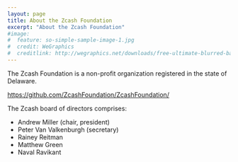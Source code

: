 ```yaml
---
layout: page
title: About the Zcash Foundation
excerpt: "About the Zcash Foundation"
#image:
#  feature: so-simple-sample-image-1.jpg
#  credit: WeGraphics
#  creditlink: http://wegraphics.net/downloads/free-ultimate-blurred-background-pack/
---
```


The Zcash Foundation is a non-profit organization registered in the state of Delaware.

https://github.com/ZcashFoundation/ZcashFoundation/

The Zcash board of directors comprises:
- Andrew Miller (chair, president)
- Peter Van Valkenburgh (secretary)
- Rainey Reitman
- Matthew Green
- Naval Ravikant